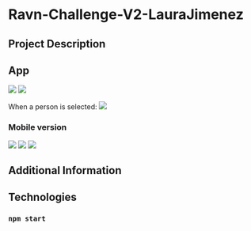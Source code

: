 # Ravn-Challenge-V2-LauraJimenez

## Project Description

## App
![](ravn-challenge/src/images/d1)
![](../src/images/d2)

When a person is selected:
![](../src/images/d3)

### Mobile version
![](../src/images/m1)
![](../src/images/m2)
![](../src/images/m3)

## Additional Information

## Technologies


### `npm start`
